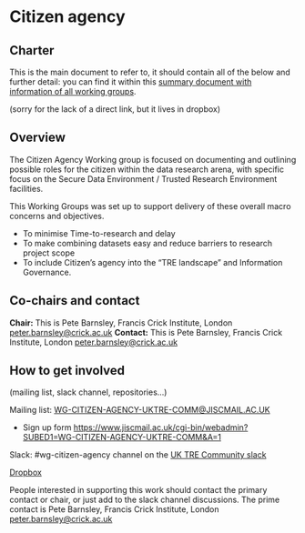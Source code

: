 # Citizen agency

## Charter

This is the main document to refer to, it should contain all of the below and further detail: you can find it within this [summary document with information of all working groups](https://docs.google.com/document/d/1uvqALeVixK6PqdkzLFVwDVhc0fPUuBdddyfQzZsRtm4/edit?usp=sharing).

(sorry for the lack of a direct link, but it lives in dropbox)

## Overview

The Citizen Agency Working group is focused on documenting and outlining possible roles for the citizen within the data research arena, with specific focus on the Secure Data Environment / Trusted Research Environment facilities.  

This Working Groups was set up to support delivery of these overall macro concerns and objectives.

- To minimise Time-to-research and delay
- To make combining datasets easy and reduce barriers to research project scope
- To include Citizen’s agency into the “TRE landscape” and Information Governance. 


## Co-chairs and contact

**Chair:**  This is Pete Barnsley, Francis Crick Institute, London  peter.barnsley@crick.ac.uk 
**Contact:**  This is Pete Barnsley, Francis Crick Institute, London  peter.barnsley@crick.ac.uk

## How to get involved
(mailing list, slack channel, repositories…)

Mailing list: WG-CITIZEN-AGENCY-UKTRE-COMM@JISCMAIL.AC.UK
- Sign up form https://www.jiscmail.ac.uk/cgi-bin/webadmin?SUBED1=WG-CITIZEN-AGENCY-UKTRE-COMM&A=1 

Slack: #wg-citizen-agency channel on the [UK TRE Community slack](https://join.slack.com/t/uktrecommunity/shared_invite/zt-2gep86apc-QMLyIdrC2oIIsxTRzLxUqA)

[Dropbox](https://www.dropbox.com/scl/fo/oqxpmnriszxr6q67ndkc5/ANwHMrobcot_ZxxpzbxYABs?rlkey=cut8e94siwdlcf3yqihscvvbf&dl=0)  

People interested in supporting this work should contact the primary contact or chair, or just add to the slack channel discussions.
The prime contact is Pete Barnsley, Francis Crick Institute, London  peter.barnsley@crick.ac.uk


